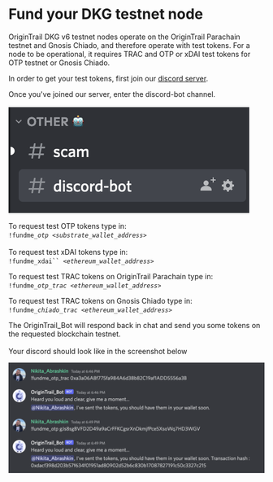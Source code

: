 # Fund your DKG testnet node

OriginTrail DKG v6 testnet nodes operate on the OriginTrail Parachain testnet and Gnosis Chiado, and therefore operate with test tokens. For a node to be operational, it requires TRAC and OTP or xDAI test tokens for OTP testnet or Gnosis Chiado.

In order to get your test tokens, first join our [discord server](https://discord.com/invite/FCgYk2S).

Once you've joined our server, enter the discord-bot channel.\
\
![](<../../.gitbook/assets/Screenshot 2022-08-19 at 14.25.28.png>)

To request test OTP tokens type in:\
`!fundme_`_`otp <substrate_wallet_address`_`>` \
\
To request test xDAI tokens type in:\
`!fundme_xdai`` `_`<ethereum_wallet_address`_`>`&#x20;

To request test TRAC tokens on OriginTrail Parachain type in:\
&#x20;`!fundme_`_`otp_trac <ethereum_wallet_address>`_

To request test TRAC tokens on Gnosis Chiado type in:\
&#x20;`!fundme_`_`chiado_trac <ethereum_wallet_address>`_

The OriginTrail\_Bot will respond back in chat and send you some tokens on the requested blockchain testnet.\
\
Your discord should look like in the screenshot below

![](<../../.gitbook/assets/Screenshot 2022-08-19 at 19.58.47.png>)
